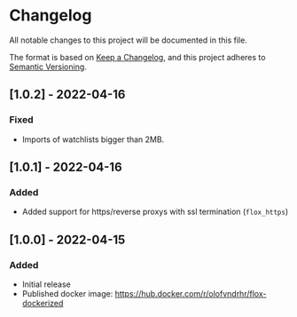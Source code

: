 # Changelog

All notable changes to this project will be documented in this file.

The format is based on [Keep a Changelog](https://keepachangelog.com/en/1.0.0/),
and this project adheres to [Semantic Versioning](https://semver.org/spec/v2.0.0.html).



## [1.0.2] - 2022-04-16

### Fixed
 - Imports of watchlists bigger than 2MB.


## [1.0.1] - 2022-04-16

### Added
 - Added support for https/reverse proxys with ssl termination (`flox_https`)


## [1.0.0] - 2022-04-15

### Added
 - Initial release
 - Published docker image: https://hub.docker.com/r/olofvndrhr/flox-dockerized



